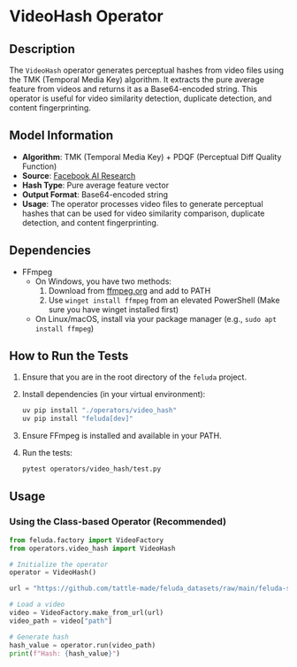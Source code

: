 # VideoHash Operator

## Description

The `VideoHash` operator generates perceptual hashes from video files using the TMK (Temporal Media Key) algorithm. It extracts the pure average feature from videos and returns it as a Base64-encoded string. This operator is useful for video similarity detection, duplicate detection, and content fingerprinting.

## Model Information

- **Algorithm**: TMK (Temporal Media Key) + PDQF (Perceptual Diff Quality Function)
- **Source**: [Facebook AI Research](https://github.com/facebook/ThreatExchange/tree/main/tmk)
- **Hash Type**: Pure average feature vector
- **Output Format**: Base64-encoded string
- **Usage**: The operator processes video files to generate perceptual hashes that can be used for video similarity comparison, duplicate detection, and content fingerprinting.

## Dependencies

- FFmpeg
  - On Windows, you have two methods:
      1. Download from [ffmpeg.org](https://ffmpeg.org/download.html) and add to PATH
      2. Use `winget install ffmpeg` from an elevated PowerShell (Make sure you have winget installed first)
  - On Linux/macOS, install via your package manager (e.g., `sudo apt install ffmpeg`)

## How to Run the Tests

1. Ensure that you are in the root directory of the `feluda` project.
2. Install dependencies (in your virtual environment):

   ```bash
   uv pip install "./operators/video_hash"
   uv pip install "feluda[dev]"
   ```

3. Ensure FFmpeg is installed and available in your PATH.
4. Run the tests:

   ```bash
   pytest operators/video_hash/test.py
   ```

## Usage

### Using the Class-based Operator (Recommended)

```python
from feluda.factory import VideoFactory
from operators.video_hash import VideoHash

# Initialize the operator
operator = VideoHash()

url = "https://github.com/tattle-made/feluda_datasets/raw/main/feluda-sample-media/sample-cat-video.mp4"

# Load a video
video = VideoFactory.make_from_url(url)
video_path = video["path"]

# Generate hash
hash_value = operator.run(video_path)
print(f"Hash: {hash_value}")
```
